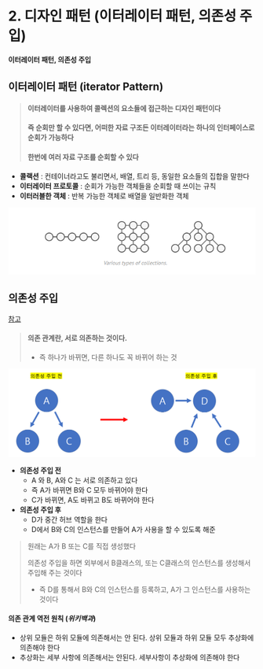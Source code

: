 # 2. 디자인 패턴 (이터레이터 패턴, 의존성 주입)

#### 이터레이터 패턴, 의존성 주입



## 이터레이터 패턴 (iterator Pattern)

> #### 이터레이터를 사용하여 콜렉션의 요소들에 접근하는 디자인 패턴이다
>
> #### 즉 순회만 할 수 있다면, 어떠한 자료 구조든 이터레이터라는 하나의 인터페이스로 순회가 가능하다
>
> #### 한번에 여러 자료 구조를 순회할 수 있다



- **콜랙션** : 컨테이너라고도 불리면서, 배열, 트리 등, 동일한 요소들의 집합을 말한다
- **이터레이터 프로토콜** : 순회가 가능한 객체들을 순회할 때 쓰이는 규칙
- **이터러블한 객체** : 반복 가능한 객체로 배열을 일반화한 객체

![image-20230215074736413](2_디자인_패턴과_프로그래밍_패러다임.assets/image-20230215074736413.png)





## 의존성 주입

[참고](https://velog.io/@chobe1/%ED%8C%8C%EC%9D%B4%EC%8D%AC-Dependency-Injection-%EC%9D%98%EC%A1%B4%EC%84%B1-%EC%A3%BC%EC%9E%85)

> #### 의존 관계란, 서로 의존하는 것이다.
>
> - 즉 하나가 바뀌면, 다른 하나도 꼭 바뀌어 하는 것

![image-20230215091213630](2_디자인_패턴과_프로그래밍_패러다임.assets/image-20230215091213630.png)

- **의존성 주입 전**
  - A 와 B, A와 C 는 서로 의존하고 있다
  - 즉 A가 바뀌면 B와 C 모두 바뀌어야 한다
  - C가 바뀌면, A도 바뀌고 B도 바뀌어야 한다
- **의존성 주입 후**
  - D가 중간 허브 역할을 한다
  - D에서 B와 C의 인스턴스를 만들어 A가 사용을 할 수 있도록 해준



> 원래는 A가 B 또는 C를 직접 생성했다
>
> 의존성 주입을 하면 외부에서 B클래스의, 또는 C클래스의 인스턴스를 생성해서 주입해 주는 것이다
>
> - 즉 D를 통해서 B와 C의 인스턴스를 등록하고, A가 그 인스턴스를 사용하는 것이다



#### 의존 관계 역전 원칙 (*위키백과*)

- 상위 모듈은 하위 모듈에 의존해서는 안 된다. 상위 모듈과 하위 모듈 모두 추상화에 의존해야 한다
- 추상화는 세부 사항에 의존해서는 안된다. 세부사항이 추상화에 의존해야 한다

